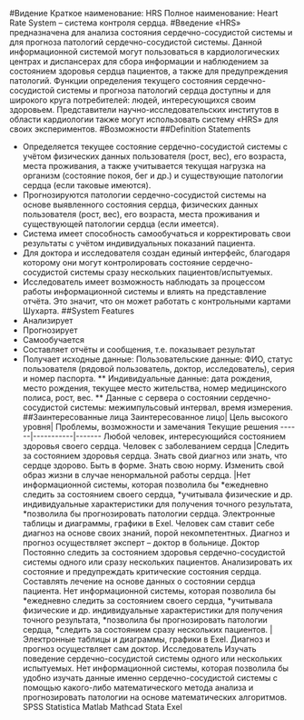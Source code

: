 #Видение
Краткое наименование: HRS
Полное наименование: Heart Rate System – система контроля сердца.
#Введение
«HRS» предназначена для анализа состояния сердечно-сосудистой системы и для прогноза патологий сердечно-сосудистой системы. Данной информационной системой могут пользоваться в кардиологических центрах и диспансерах для сбора информации и наблюдением за состоянием здоровья сердца пациентов, а также для предупреждения патологий. Функции определения текущего состояния сердечно-сосудистой системы и прогноза патологий сердца доступны и для широкого круга потребителей: людей, интересующихся своим здоровьем. Представители научно-исследовательских институтов в области кардиологии также могут использовать систему «HRS» для своих экспериментов.
#Возможности
##Definition Statements
*	Определяется текущее состояние сердечно-сосудистой системы с учётом физических данных пользователя (рост, вес), его возраста, места проживания, а также учитывается текущая нагрузка на организм (состояние покоя, бег и др.) и существующие патологии сердца (если таковые имеются).
*	Прогнозируются патологии сердечно-сосудистой системы на основе выявленного состояния сердца, физических данных пользователя (рост, вес), его возраста, места проживания и существующей патологии сердца (если имеется).
*	Система имеет способность самообучаться и корректировать свои результаты с учётом индивидуальных показаний пациента.
*	Для доктора и исследователя создан единый интерфейс, благодаря которому они могут контролировать состояние сердечно-сосудистой системы сразу нескольких пациентов/испытуемых. 
*	Исследователь имеет возможность наблюдать за процессом работы информационной системы и влиять на представление отчёта. Это значит, что он может работать с контрольными картами Шухарта.
##System Features
*	Анализирует
*	Прогнозирует
*	Самообучается
*	Составляет отчёты и сообщения, т.е. показывает результат
*	Получает исходные данные:
	Пользовательские данные: ФИО, статус пользователя (рядовой пользователь, доктор, исследователь), серия и номер паспорта.
**	Индивидуальные данные: дата рождения, место рождения, текущее место жительства, номер медицинского полиса, рост, вес.
**	Данные с сервера о состоянии сердечно-сосудистой системы: межимпульсовый интервал, время измерения.
##Заинтересованные лица
Заинтересованное лицо|	Цель высокого уровня|	Проблемы, возможности и замечания	Текущие решения
------|-----------|-------
Любой человек, интересующийся состоянием здоровья своего сердца.
Человек с заболеванием сердца
|Следить за состоянием здоровья сердца.
Знать свой диагноз или знать, что сердце здорово.
Быть в форме.
Знать свою норму.
Изменить свой образ жизни в случае ненормальной работы сердца.
|Нет информационной системы, которая позволила бы 
*ежедневно следить за состоянием своего сердца,
*учитывала физические и др. индивидуальные характеристики для получения точного результата,
*позволила бы прогнозировать патологии сердца.	Электронные таблицы и диаграммы, графики в Exel.
Человек сам ставит себе диагноз на основе своих знаний, порой некомпетентных.
Диагноз и прогноз осуществляет эксперт – доктор в больнице.
Доктор	Постоянно следить за состоянием здоровья сердечно-сосудистой системы одного или сразу нескольких пациентов.
Анализировать их состояние и предупреждать критические состояния сердца.
Составлять лечение на основе данных о состоянии сердца пациента.	Нет информационной системы, которая позволила бы 
*ежедневно следить за состоянием своего сердца,
*учитывала физические и др. индивидуальные характеристики для получения точного результата,
*позволила бы прогнозировать патологии сердца,
*следить за состоянием сразу нескольких пациентов.
|Электронные таблицы и диаграммы, графики в Exel.
Диагноз и прогноз осуществляет сам доктор.
Исследователь	Изучать поведение сердечно-сосудистой системы одного или нескольких испытуемых.	Нет информационной системы, которая позволила бы удобно изучать данные именно сердечно-сосудистой системы с помощью какого-либо математического метода анализа и прогнозировать патологии на основе математических алгоритмов.	SPSS
Statistica
Matlab
Mathcad
Stata
Exel


